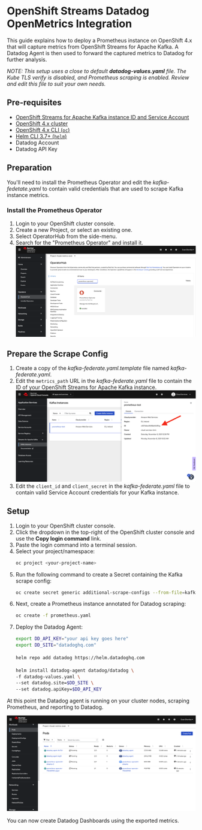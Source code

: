 # OpenShift Streams Datadog OpenMetrics Integration

This guide explains how to deploy a Prometheus instance on OpenShift 4.x that
will capture metrics from OpenShift Streams for Apache Kafka. A Datadog Agent
is then used to forward the captured metrics to Datadog for further analysis.

_NOTE: This setup uses a close to default **datadog-values.yaml** file. The Kube TLS verify is disabled, and Prometheus scraping is enabled. Review and edit this file to suit your own needs._

## Pre-requisites

* [OpenShift Streams for Apache Kafka instance ID and Service Account](https://console.redhat.com/application-services/streams/kafkas)
* [OpenShift 4.x cluster](https://console.redhat.com/openshift/create)
* [OpenShift 4.x CLI (`oc`)](https://console.redhat.com/openshift/downloads)
* [Helm CLI 3.7+ (`helm`)](https://helm.sh/docs/intro/install/)
* Datadog Account
* Datadog API Key

## Preparation

You'll need to install the Prometheus Operator and edit the
*kafka-fedetate.yaml* to contain valid credentials that are used to scrape
Kafka instance metrics.

### Install the Prometheus Operator
1. Login to your OpenShift cluster console.
1. Create a new Project, or select an existing one.
1. Select OperatorHub from the side-menu.
1. Search for the "Prometheus Operator" and install it.
![](/images/operator-install.png)

## Prepare the Scrape Config

1. Create a copy of the *kafka-federate.yaml.template* file named *kafka-federate.yaml*.
1. Edit the `metrics_path` URL in the *kafka-federate.yaml* file to contain the ID of your OpenShift Streams for Apache Kafka instance.
![](/images/kafka-instance-id.png)
1. Edit the `client_id` and `client_secret` in the *kafka-federate.yaml* file to contain valid Service Account credentials for your Kafka instance.

## Setup

1. Login to your OpenShift cluster console.
1. Click the dropdown in the top-right of the OpenShift cluster console and use the **Copy login command** link.
1. Paste the login command into a terminal session.
1. Select your project/namespace:
    ```bash
    oc project <your-project-name>
    ```
1. Run the following command to create a Secret containing the Kafka scrape config:
    ```bash
    oc create secret generic additional-scrape-configs --from-file=kafka-federate.yaml --dry-run -o yaml | oc create -f -
    ```
1. Next, create a Prometheus instance annotated for Datadog scraping:
    ```bash
    oc create -f prometheus.yaml
    ```
1. Deploy the Datadog Agent:
    ```bash
    export DD_API_KEY="your api key goes here"
    export DD_SITE="datadoghq.com"

    helm repo add datadog https://helm.datadoghq.com

    helm install datadog-agent datadog/datadog \
    -f datadog-values.yaml \
    --set datadog.site=$DD_SITE \
    --set datadog.apiKey=$DD_API_KEY
    ```

At this point the Datadog agent is running on your cluster nodes, scraping Prometheus, and reporting to Datadog.

![](/images/running-pods.png)

You can now create Datadog Dashboards using the exported metrics.

